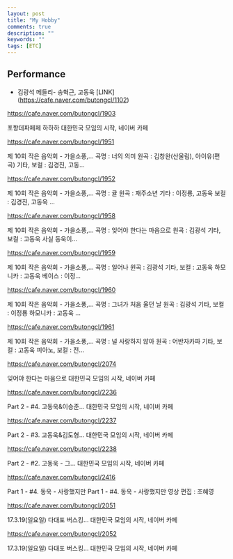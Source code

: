 ```yaml
---
layout: post
title: "My Hobby"
comments: true
description: ""
keywords: ""
tags: [ETC]
---
```


## Performance

- 김광석 메들리- 송혁근, 고동욱 
[LINK] (https://cafe.naver.com/butongcl/1102)



https://cafe.naver.com/butongcl/1903

포항데파페페 하하하
대한민국 모임의 시작, 네이버 카페



https://cafe.naver.com/butongcl/1951

제 10회 작은 음악회 - 가을소풍,...
곡명 : 너의 의미 원곡 : 김창완(산울림), 아이유(편곡) 기타, 보컬 : 김경진, 고동...



https://cafe.naver.com/butongcl/1952

제 10회 작은 음악회 - 가을소풍,...
곡명 : 귤 원곡 : 재주소년 기타 : 이정룡, 고동욱 보컬 : 김경진, 고동욱 ...



https://cafe.naver.com/butongcl/1958

제 10회 작은 음악회 - 가을소풍,...
곡명 : 잊어야 한다는 마음으로 원곡 : 김광석 기타, 보컬 : 고동욱 사실 동욱이...



https://cafe.naver.com/butongcl/1959

제 10회 작은 음악회 - 가을소풍,...
곡명 : 일어나 원곡 : 김광석 기타, 보컬 : 고동욱 하모니카 : 고동욱 베이스 : 이정...



https://cafe.naver.com/butongcl/1960

제 10회 작은 음악회 - 가을소풍,...
곡명 : 그녀가 처음 울던 날 원곡 : 김광석 기타, 보컬 : 이정룡 하모니카 : 고동욱 ...



https://cafe.naver.com/butongcl/1961

제 10회 작은 음악회 - 가을소풍,...
곡명 : 널 사랑하지 않아 원곡 : 어반자카파 기타, 보컬 : 고동욱 피아노, 보컬 : 전...



https://cafe.naver.com/butongcl/2074

잊어야 한다는 마음으로
대한민국 모임의 시작, 네이버 카페



https://cafe.naver.com/butongcl/2236

Part 2 - #4. 고동욱&이승준...
대한민국 모임의 시작, 네이버 카페



https://cafe.naver.com/butongcl/2237

Part 2 - #3. 고동욱&김도형...
대한민국 모임의 시작, 네이버 카페



https://cafe.naver.com/butongcl/2238

Part 2 - #2. 고동욱 - 그...
대한민국 모임의 시작, 네이버 카페



https://cafe.naver.com/butongcl/2416

Part 1 - #4. 동욱 - 사랑했지만
Part 1 - #4. 동욱 - 사랑했지만 영상 편집 : 조혜영



https://cafe.naver.com/butongcl/2051
 
17.3.19(일요일) 다대포 버스킹...
대한민국 모임의 시작, 네이버 카페



https://cafe.naver.com/butongcl/2052

17.3.19(일요일) 다대포 버스킹...
대한민국 모임의 시작, 네이버 카페
